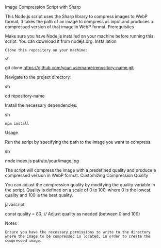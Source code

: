 Image Compression Script with Sharp

This Node.js script uses the Sharp library to compress images to WebP format. It takes the path of an image to compress as input and produces a compressed version of that image in WebP format.
Prerequisites

Make sure you have Node.js installed on your machine before running this script. You can download it from nodejs.org.
Installation

    Clone this repository on your machine:

    sh

git clone https://github.com/your-username/repository-name.git

Navigate to the project directory:

sh

cd repository-name

Install the necessary dependencies:

sh

    npm install

Usage

Run the script by specifying the path to the image you want to compress:

sh

node index.js path/to/your/image.jpg

The script will compress the image with a predefined quality and produce a compressed version in WebP format.
Customizing Compression Quality

You can adjust the compression quality by modifying the quality variable in the script. Quality is defined on a scale of 0 to 100, where 0 is the lowest quality and 100 is the best quality.

javascript

const quality = 80; // Adjust quality as needed (between 0 and 100)

Notes

    Ensure you have the necessary permissions to write to the directory where the image to be compressed is located, in order to create the compressed image.

